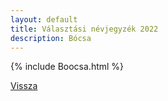 ```yaml
---
layout: default
title: Választási névjegyzék 2022
description: Bócsa
---
```


{% include Boocsa.html %}

[Vissza](./)